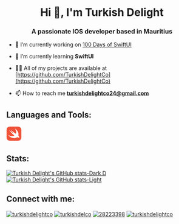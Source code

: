 <h1 align="center">Hi 👋, I'm Turkish Delight</h1>
<h3 align="center">A passionate IOS developer based in Mauritius</h3>

- 🔭 I’m currently working on [100 Days of SwiftUI](https://www.hackingwithswift.com/100/swiftui)

- 🌱 I’m currently learning **SwiftUI**

- 👨‍💻 All of my projects are available at [https://github.com/TurkishDelightCo](https://github.com/TurkishDelightCo)

- 📫 How to reach me **turkishdelightco24@gmail.com**

<h2 align="left">Languages and Tools:</h2>
<p align="left"> <a href="https://developer.apple.com/swift/" target="_blank" rel="noreferrer"> <img src="https://raw.githubusercontent.com/devicons/devicon/master/icons/swift/swift-original.svg" alt="swift" width="40" height="40"/> </a> </p>

<h2 align="left">Stats:</h2>

[![Turkish Delight's GitHub stats-Dark D](https://github-readme-stats.vercel.app/api?username=turkishdelightco&show_icons=true&theme=monokai#gh-dark-mode-only)](https://github.com/anuraghazra/github-readme-stats#gh-dark-mode-only)
[![Turkish Delight's GitHub stats-Light](https://github-readme-stats.vercel.app/api?username=turkishdelightco&show_icons=true&theme=rose#gh-light-mode-only)](https://github.com/anuraghazra/github-readme-stats#gh-light-mode-only)

<h2 align="left">Connect with me:</h2>
<p align="left">
<a href="https://dev.to/turkishdelightco" target="blank"><img align="center" src="https://raw.githubusercontent.com/rahuldkjain/github-profile-readme-generator/master/src/images/icons/Social/devto.svg" alt="turkishdelightco" height="30" width="40" /></a>
<a href="https://twitter.com/turkishdelco" target="blank"><img align="center" src="https://raw.githubusercontent.com/rahuldkjain/github-profile-readme-generator/master/src/images/icons/Social/twitter.svg" alt="turkishdelco" height="30" width="40" /></a>
<a href="https://stackoverflow.com/users/28223398" target="blank"><img align="center" src="https://raw.githubusercontent.com/rahuldkjain/github-profile-readme-generator/master/src/images/icons/Social/stack-overflow.svg" alt="28223398" height="30" width="40" /></a>
<a href="https://instagram.com/turkishdelightco" target="blank"><img align="center" src="https://raw.githubusercontent.com/rahuldkjain/github-profile-readme-generator/master/src/images/icons/Social/instagram.svg" alt="turkishdelightco" height="30" width="40" /></a>
</p>
